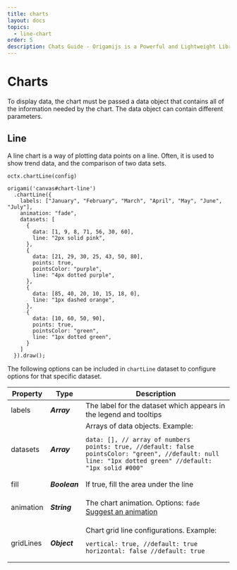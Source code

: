```yaml
---
title: charts
layout: docs
topics:
  - line-chart
order: 5
description: Chats Guide - Origamijs is a Powerful and Lightweight Library to create using HTML5 Canvas
---
```


# Charts

To display data, the chart must be passed a data object that contains all of the information needed by the chart. The data object can contain different parameters.

<h2 id="line-chart">Line</h2>

A line chart is a way of plotting data points on a line. Often, it is used to show trend data, and the comparison of two data sets.

<pre><code class="language-javascript">octx.chartLine(config)</code></pre>

<div class="example mid pure">
  <canvas id="chart-line"></canvas>
</div>

<pre><code class="language-javascript">origami('canvas#chart-line')
  .chartLine({
    labels: ["January", "February", "March", "April", "May", "June", "July"],
    animation: "fade",
    datasets: [
      {
        data: [1, 9, 8, 71, 56, 30, 60],
        line: "2px solid pink",
      },
      {
        data: [21, 29, 30, 25, 43, 50, 80],
        points: true,
        pointsColor: "purple",
        line: "4px dotted purple",
      },
      {
        data: [85, 40, 20, 10, 15, 18, 0],
        line: "1px dashed orange",
      },
      {
        data: [10, 60, 50, 90],
        points: true,
        pointsColor: "green",
        line: "1px dotted green",
      }
    ]
  }).draw();</code></pre>

The following options can be included in <code class="language-javascript">chartLine</code> dataset to configure options for that specific dataset.

<table>
<thead>
  <tr>
    <th>Property</th>
    <th>Type</th>
    <th>Description</th>
  </tr>
</thead>
<tbody>
  <tr>
    <td>labels</td>
    <td><strong><i>Array</i></strong></td>
    <td>The label for the dataset which appears in the legend and tooltips</td>
  </tr>
  <tr>
    <td>datasets</td>
    <td><strong><i>Array</i></strong></td>
    <td>Arrays of data objects. Example:<br><pre><code class="language-javascript">data: [], // array of numbers
points: true, //default: false
pointsColor: "green", //default: null
line: "1px dotted green" //default: "1px solid #000"</code></pre></td>
  </tr>
  <tr>
    <td>fill</td>
    <td><strong><i>Boolean</i></strong></td>
    <td>If true, fill the area under the line</td>
  </tr>
  <tr>
    <td>animation</td>
    <td><strong><i>String</i></strong></td>
    <td><p>The chart animation. Options: <code class="language-javascript">fade</code><br><a href="https://github.com/raphamorim/origami.js/issues/new">Suggest an animation</a></p></td>
  </tr>
  <tr>
    <td>gridLines</td>
    <td><strong><i>Object</i></strong></td>
    <td>Chart grid line configurations. Example: <br>
        <pre><code class="language-javascript">vertical: true, //default: true
horizontal: false //default: true</code></pre>
    </td>
  </tr>
</tbody>
</table>